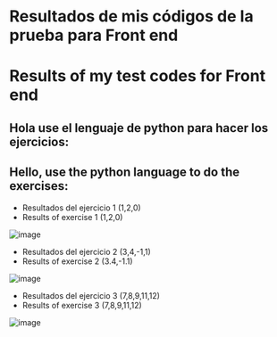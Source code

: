 # Resultados de mis códigos de la prueba para Front end
# Results of my test codes for Front end



<h2> Hola use el lenguaje de python para hacer los ejercicios: </h2>
<h2> Hello, use the python language to do the exercises: </h2>


  - Resultados del ejercicio 1 (1,2,0)
  - Results of exercise 1 (1,2,0)
  
  ![image](https://user-images.githubusercontent.com/46494068/191123618-ac9787fa-d77a-40fc-bb89-cde237831c53.png)
  
 - Resultados del ejercicio 2 (3,4,-1,1)
 - Results of exercise 2 (3.4,-1.1)
  
  ![image](https://user-images.githubusercontent.com/46494068/191124831-84b1b415-bc36-4eca-a352-003f7c5ce2f1.png)
  
- Resultados del ejercicio 3 (7,8,9,11,12)
- Results of exercise 3 (7,8,9,11,12)
  
![image](https://user-images.githubusercontent.com/46494068/191125985-048348c1-bad8-4aa0-9bdc-e74d6fd4e842.png)

